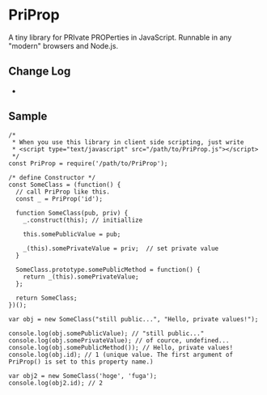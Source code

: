 PriProp
==========
A tiny library for PRIvate PROPerties in JavaScript.
Runnable in any "modern" browsers and Node.js.

Change Log
----------------
* [1.0.0]: release

Sample
----------------
    /* 
     * When you use this library in client side scripting, just write 
     * <script type="text/javascript" src="/path/to/PriProp.js"></script>
     */
    const PriProp = require('/path/to/PriProp');

    /* define Constructor */
    const SomeClass = (function() {
      // call PriProp like this.
      const _ = PriProp('id');

      function SomeClass(pub, priv) {
        _.construct(this); // initiallize

        this.somePublicValue = pub;

        _(this).somePrivateValue = priv;  // set private value
      }

      SomeClass.prototype.somePublicMethod = function() {
        return _(this).somePrivateValue;
      };

      return SomeClass;
    })();

    var obj = new SomeClass("still public...", "Hello, private values!");

    console.log(obj.somePublicValue); // "still public..."
    console.log(obj.somePrivateValue); // of cource, undefined...
    console.log(obj.somePublicMethod()); // Hello, private values!
    console.log(obj.id); // 1 (unique value. The first argument of PriProp() is set to this property name.)

    var obj2 = new SomeClass('hoge', 'fuga');
    console.log(obj2.id); // 2

